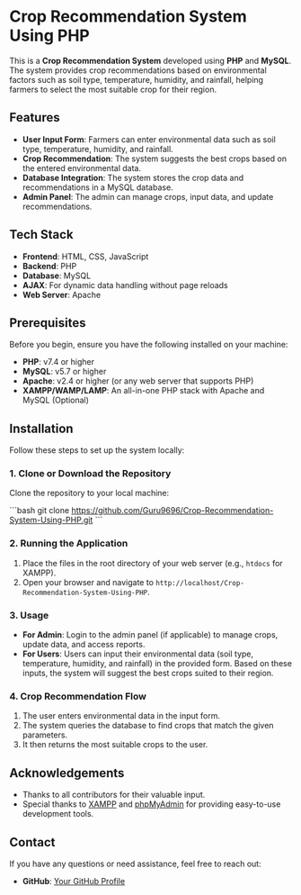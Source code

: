 
# Crop Recommendation System Using PHP

This is a **Crop Recommendation System** developed using **PHP** and **MySQL**. The system provides crop recommendations based on environmental factors such as soil type, temperature, humidity, and rainfall, helping farmers to select the most suitable crop for their region.

## Features

- **User Input Form**: Farmers can enter environmental data such as soil type, temperature, humidity, and rainfall.
- **Crop Recommendation**: The system suggests the best crops based on the entered environmental data.
- **Database Integration**: The system stores the crop data and recommendations in a MySQL database.
- **Admin Panel**: The admin can manage crops, input data, and update recommendations.
  
## Tech Stack

- **Frontend**: HTML, CSS, JavaScript
- **Backend**: PHP
- **Database**: MySQL
- **AJAX**: For dynamic data handling without page reloads
- **Web Server**: Apache

## Prerequisites

Before you begin, ensure you have the following installed on your machine:

- **PHP**: v7.4 or higher
- **MySQL**: v5.7 or higher
- **Apache**: v2.4 or higher (or any web server that supports PHP)
- **XAMPP/WAMP/LAMP**: An all-in-one PHP stack with Apache and MySQL (Optional)

## Installation

Follow these steps to set up the system locally:

### 1. Clone or Download the Repository

Clone the repository to your local machine:

\`\`\`bash
git clone https://github.com/Guru9696/Crop-Recommendation-System-Using-PHP.git
\`\`\`

### 2. Running the Application

1. Place the files in the root directory of your web server (e.g., `htdocs` for XAMPP).
2. Open your browser and navigate to `http://localhost/Crop-Recommendation-System-Using-PHP`.

### 3. Usage

- **For Admin**: Login to the admin panel (if applicable) to manage crops, update data, and access reports.
- **For Users**: Users can input their environmental data (soil type, temperature, humidity, and rainfall) in the provided form. Based on these inputs, the system will suggest the best crops suited to their region.

### 4. Crop Recommendation Flow

1. The user enters environmental data in the input form.
2. The system queries the database to find crops that match the given parameters.
3. It then returns the most suitable crops to the user.

## Acknowledgements

- Thanks to all contributors for their valuable input.
- Special thanks to [XAMPP](https://www.apachefriends.org/) and [phpMyAdmin](https://www.phpmyadmin.net/) for providing easy-to-use development tools.

## Contact

If you have any questions or need assistance, feel free to reach out:
- **GitHub**: [Your GitHub Profile](https://github.com/Guru9696)



